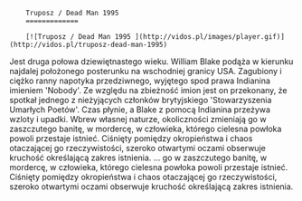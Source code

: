 
        Truposz / Dead Man 1995 
        =============
        
        [![Truposz / Dead Man 1995 ](http://vidos.pl/images/player.gif)](http://vidos.pl/truposz-dead-man-1995)
        
        
 Jest druga połowa dziewiętnastego wieku. William Blake podąża w kierunku najdalej położonego posterunku na wschodniej granicy USA. Zagubiony i ciężko ranny napotyka przedziwnego, wyjętego spod prawa Indianina imieniem 'Nobody'. Ze względu na zbieżność imion jest on przekonany, że spotkał jednego z nieżyjących członków brytyjskiego 'Stowarzyszenia Umarłych Poetów'. Czas płynie, a Blake z pomocą Indianina przeżywa wzloty i upadki. Wbrew własnej naturze, okoliczności zmieniają go w zaszczutego banitę, w mordercę, w człowieka, którego cielesna powłoka powoli przestaje istnieć. Ciśnięty pomiędzy okropieństwa i chaos otaczającej go rzeczywistości, szeroko otwartymi oczami obserwuje kruchość określającą zakres istnienia.  ... go w zaszczutego banitę, w mordercę, w człowieka, którego cielesna powłoka powoli przestaje istnieć. Ciśnięty pomiędzy okropieństwa i chaos otaczającej go rzeczywistości, szeroko otwartymi oczami obserwuje kruchość określającą zakres istnienia.
    